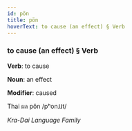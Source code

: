 ```yaml
---
id: pön
title: pön
hoverText: to cause (an effect) § Verb
---
```


### to cause (an effect) § Verb

**Verb**: to cause

**Noun**: an effect

**Modifier**: caused

Thai ผล pǒn /pʰon˩˩˦/

*Kra-Dai Language Family*